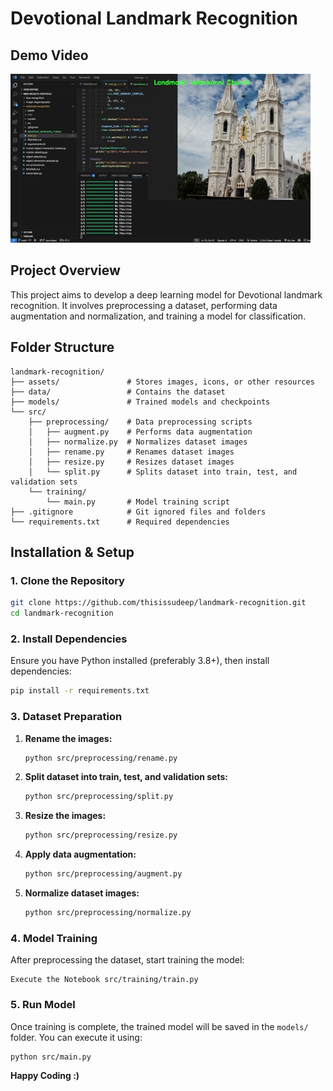 # Devotional Landmark Recognition

## Demo Video

![alt text](assets/landmark_recognizer.gif)

## Project Overview

This project aims to develop a deep learning model for Devotional landmark recognition. It involves preprocessing a dataset, performing data augmentation and normalization, and training a model for classification.

## Folder Structure

```
landmark-recognition/
├── assets/               # Stores images, icons, or other resources
├── data/                 # Contains the dataset
├── models/               # Trained models and checkpoints
└── src/
    ├── preprocessing/    # Data preprocessing scripts
    │   ├── augment.py    # Performs data augmentation
    │   ├── normalize.py  # Normalizes dataset images
    │   ├── rename.py     # Renames dataset images
    │   ├── resize.py     # Resizes dataset images
    │   └── split.py      # Splits dataset into train, test, and validation sets
    └── training/
        └── main.py       # Model training script
├── .gitignore            # Git ignored files and folders
└── requirements.txt      # Required dependencies
```

## Installation & Setup

### 1️. Clone the Repository

```bash
git clone https://github.com/thisissudeep/landmark-recognition.git
cd landmark-recognition
```

### 2️. Install Dependencies

Ensure you have Python installed (preferably 3.8+), then install dependencies:

```bash
pip install -r requirements.txt
```

### 3️. Dataset Preparation

1. **Rename the images:**
   ```bash
   python src/preprocessing/rename.py
   ```
2. **Split dataset into train, test, and validation sets:**
   ```bash
   python src/preprocessing/split.py
   ```
3. **Resize the images:**
   ```bash
   python src/preprocessing/resize.py
   ```
4. **Apply data augmentation:**
   ```bash
   python src/preprocessing/augment.py
   ```
5. **Normalize dataset images:**
   ```bash
   python src/preprocessing/normalize.py
   ```

### 4️. Model Training

After preprocessing the dataset, start training the model:

```
Execute the Notebook src/training/train.py
```

### 5️. Run Model

Once training is complete, the trained model will be saved in the `models/` folder. You can execute it using:

```bash
python src/main.py
```

**Happy Coding :)**
